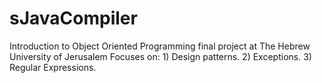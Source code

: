 # sJavaCompiler
Introduction to Object Oriented Programming final project at The Hebrew University of Jerusalem
Focuses on:
          1) Design patterns.
          2) Exceptions.
          3) Regular Expressions.
          
